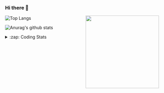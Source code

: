 ### Hi there 👋

<!--
**tao8687/tao8687** is a ✨ _special_ ✨ repository because its `README.md` (this file) appears on your GitHub profile.

Here are some ideas to get you started:

- 🔭 I’m currently working on ...
- 🌱 I’m currently learning ...
- 👯 I’m looking to collaborate on ...
- 🤔 I’m looking for help with ...
- 💬 Ask me about ...
- 📫 How to reach me: ...
- 😄 Pronouns: ...
- ⚡ Fun fact: ...
-->

<img align='right' src="https://media.giphy.com/media/M9gbBd9nbDrOTu1Mqx/giphy.gif" width="240">

  
![Top Langs](https://github-readme-stats.vercel.app/api/top-langs/?username=tao8687&layout=compact&title_color=23238E&text_color=A67D3D)

![Anurag's github stats](https://github-readme-stats.vercel.app/api?username=tao8687&show_icons=true&&text_color=A67D3D&title_color=23238E&show_icons=false&count_private=true&hide=stars)

<details>
  <summary>:zap: Coding Stats</summary>
  <br>
    
<!--START_SECTION:waka-->

```text
From: 26 December 2022 - To: 02 January 2023

C++              10 hrs 31 mins  █████████████▓░░░░░░░░░░░   54.83 %
C                4 hrs 12 mins   █████▒░░░░░░░░░░░░░░░░░░░   21.97 %
Python           2 hrs 21 mins   ███░░░░░░░░░░░░░░░░░░░░░░   12.31 %
Markdown         1 hr 19 mins    █▓░░░░░░░░░░░░░░░░░░░░░░░   06.87 %
YAML             23 mins         ▓░░░░░░░░░░░░░░░░░░░░░░░░   02.03 %
Makefile         11 mins         ▒░░░░░░░░░░░░░░░░░░░░░░░░   01.02 %
```

<!--END_SECTION:waka-->
</details>
